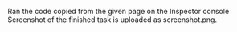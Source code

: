 Ran the code copied from the given page on the Inspector console \
Screenshot of the finished task is uploaded as screenshot.png.
